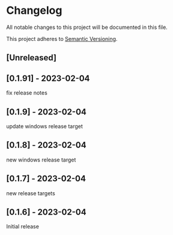 # Changelog

All notable changes to this project will be documented in this file.

This project adheres to [Semantic Versioning](https://semver.org).

<!--
Note: In this file, do not use the hard wrap in the middle of a sentence for compatibility with GitHub comment style markdown rendering.
-->

## [Unreleased]

## [0.1.91] - 2023-02-04
fix release notes

## [0.1.9] - 2023-02-04
update windows release target

## [0.1.8] - 2023-02-04
new windows release target

## [0.1.7] - 2023-02-04
new release targets

## [0.1.6] - 2023-02-04
Initial release
